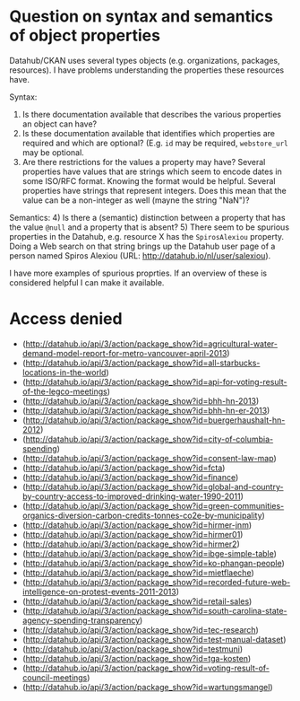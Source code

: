 # Question on syntax and semantics of object properties

Datahub/CKAN uses several types objects (e.g. organizations, packages, resources). I have problems understanding the properties these resources have.

Syntax:
1) Is there documentation available that describes the various properties an object can have?
2) Is these documentation available that identifies which properties are required and which are optional? (E.g. `id` may be required, `webstore_url` may be optional.
3) Are there restrictions for the values a property may have? Several properties have values that are strings which seem to encode dates in some ISO/RFC format. Knowing the format would be helpful. Several properties have strings that represent integers. Does this mean that the value can be a non-integer as well (mayne the string "NaN")?

Semantics:
4) Is there a (semantic) distinction between a property that has the value `@null` and a property that is absent?
5) There seem to be spurious properties in the Datahub, e.g. resource X has the `SpirosAlexiou` property. Doing a Web search on that string brings up the Datahub user page of a person named Spiros Alexiou (URL: http://datahub.io/nl/user/salexiou).

I have more examples of spurious proprties. If an overview of these is considered helpful I can make it available.

# Access denied

* (http://datahub.io/api/3/action/package_show?id=agricultural-water-demand-model-report-for-metro-vancouver-april-2013)
* (http://datahub.io/api/3/action/package_show?id=all-starbucks-locations-in-the-world)
* (http://datahub.io/api/3/action/package_show?id=api-for-voting-result-of-the-legco-meetings)
* (http://datahub.io/api/3/action/package_show?id=bhh-hn-2013)
* (http://datahub.io/api/3/action/package_show?id=bhh-hn-er-2013)
* (http://datahub.io/api/3/action/package_show?id=buergerhaushalt-hn-2012)
* (http://datahub.io/api/3/action/package_show?id=city-of-columbia-spending)
* (http://datahub.io/api/3/action/package_show?id=consent-law-map)
* (http://datahub.io/api/3/action/package_show?id=fcta)
* (http://datahub.io/api/3/action/package_show?id=finance)
* (http://datahub.io/api/3/action/package_show?id=global-and-country-by-country-access-to-improved-drinking-water-1990-2011)
* (http://datahub.io/api/3/action/package_show?id=green-communities-organics-diversion-carbon-credits-tonnes-co2e-by-municipality)
* (http://datahub.io/api/3/action/package_show?id=hirmer-jnm)
* (http://datahub.io/api/3/action/package_show?id=hirmer01)
* (http://datahub.io/api/3/action/package_show?id=hirmer2)
* (http://datahub.io/api/3/action/package_show?id=ibge-simple-table)
* (http://datahub.io/api/3/action/package_show?id=ko-phangan-people)
* (http://datahub.io/api/3/action/package_show?id=mietflaeche)
* (http://datahub.io/api/3/action/package_show?id=recorded-future-web-intelligence-on-protest-events-2011-2013)
* (http://datahub.io/api/3/action/package_show?id=retail-sales)
* (http://datahub.io/api/3/action/package_show?id=south-carolina-state-agency-spending-transparency)
* (http://datahub.io/api/3/action/package_show?id=tec-research)
* (http://datahub.io/api/3/action/package_show?id=test-manual-dataset)
* (http://datahub.io/api/3/action/package_show?id=testmuni)
* (http://datahub.io/api/3/action/package_show?id=tga-kosten)
* (http://datahub.io/api/3/action/package_show?id=voting-result-of-council-meetings)
* (http://datahub.io/api/3/action/package_show?id=wartungsmangel)

